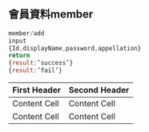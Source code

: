 ## 會員資料member
~~~javascript
member/add
input
{Id,displayName,password,appellation}
return
{result:’success’}
{result:’fail’}
~~~


| First Header  | Second Header |
| ------------- | ------------- |
| Content Cell  | Content Cell  |
| Content Cell  | Content Cell  |
